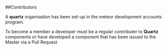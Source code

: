 ##Contributors

A **quartz** organisation has been set-up in the meteor development accounts program. 

To become a member a developer must be a regular contributer to **Quartz** components or have developed a component that has been issued to the Master via a Pull Request

